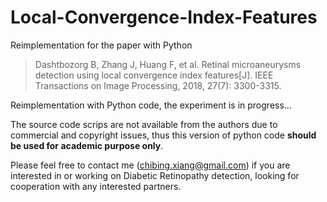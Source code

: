 # Local-Convergence-Index-Features
Reimplementation for the paper with Python 

> Dashtbozorg B, Zhang J, Huang F, et al. Retinal microaneurysms detection using local convergence index features[J]. IEEE Transactions on Image Processing, 2018, 27(7): 3300-3315.

Reimplementation with Python code, the experiment is in progress...

The source code scrips are not available from the authors due to commercial and copyright issues, thus this version of python code **should be used for academic purpose only**.

Please feel free to contact me (chibing.xiang@gmail.com) if you are  interested in or working on Diabetic Retinopathy detection, looking for cooperation with any interested partners.
